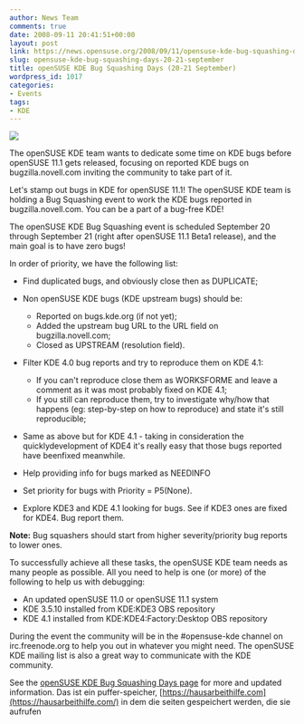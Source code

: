 ```yaml
---
author: News Team
comments: true
date: 2008-09-11 20:41:51+00:00
layout: post
link: https://news.opensuse.org/2008/09/11/opensuse-kde-bug-squashing-days-20-21-september/
slug: opensuse-kde-bug-squashing-days-20-21-september
title: openSUSE KDE Bug Squashing Days (20-21 September)
wordpress_id: 1017
categories:
- Events
tags:
- KDE
---
```


![](http://files.opensuse.org/opensuse/en/e/ee/Bugs.png)

The openSUSE KDE team wants to dedicate some time on KDE bugs before openSUSE 11.1 gets released, focusing on reported KDE bugs on bugzilla.novell.com inviting the community to take part of it.

Let's stamp out bugs in KDE for openSUSE 11.1! The openSUSE KDE team is holding a Bug Squashing event to work the KDE bugs reported in bugzilla.novell.com. You can be a part of a bug-free KDE!

The openSUSE KDE Bug Squashing event is scheduled September 20 through September 21 (right after openSUSE 11.1 Beta1 release), and the main goal is to have zero bugs!

<!-- more -->
In order of priority, we have the following list:


  * Find duplicated bugs, and obviously close then as DUPLICATE;


  * Non openSUSE KDE bugs (KDE upstream bugs) should be:
    * Reported on bugs.kde.org (if not yet);
    * Added the upstream bug URL to the URL field on bugzilla.novell.com;
    * Closed as UPSTREAM (resolution field).


  * Filter KDE 4.0 bug reports and try to reproduce them on KDE 4.1:
    * If you can't reproduce close them as WORKSFORME and leave a comment as it was most probably fixed on KDE 4.1;
    * If you still can reproduce them, try to investigate why/how that happens (eg: step-by-step on how to reproduce) and state it's still reproducible;


  * Same as above but for KDE 4.1 - taking in consideration the quicklydevelopment of KDE4 it's really easy that those bugs reported have beenfixed meanwhile.


  * Help providing info for bugs marked as NEEDINFO


  * Set priority for bugs with Priority = P5(None).


  * Explore KDE3 and KDE 4.1 looking for bugs. See if KDE3 ones are fixed for KDE4. Bug report them.

**Note:** Bug squashers should start from higher severity/priority bug reports to lower ones.

To successfully achieve all these tasks, the openSUSE KDE team needs as many people as possible. All you need to help is one (or more) of the following to help us with debugging:



  * An updated openSUSE 11.0 or openSUSE 11.1 system
  * KDE 3.5.10 installed from KDE:KDE3 OBS repository
  * KDE 4.1 installed from KDE:KDE4:Factory:Desktop OBS repository

During the event the community will be in the #opensuse-kde channel on irc.freenode.org to help you out in whatever you might need. The openSUSE KDE mailing list is also a great way to communicate with the KDE community.

See the [openSUSE KDE Bug Squashing Days page](http://en.opensuse.org/KDE/Bug_Slashing/20080920) for more and updated information. Das ist ein puffer-speicher, [https://hausarbeithilfe.com](https://hausarbeithilfe.com/) in dem die seiten gespeichert werden, die sie aufrufen
